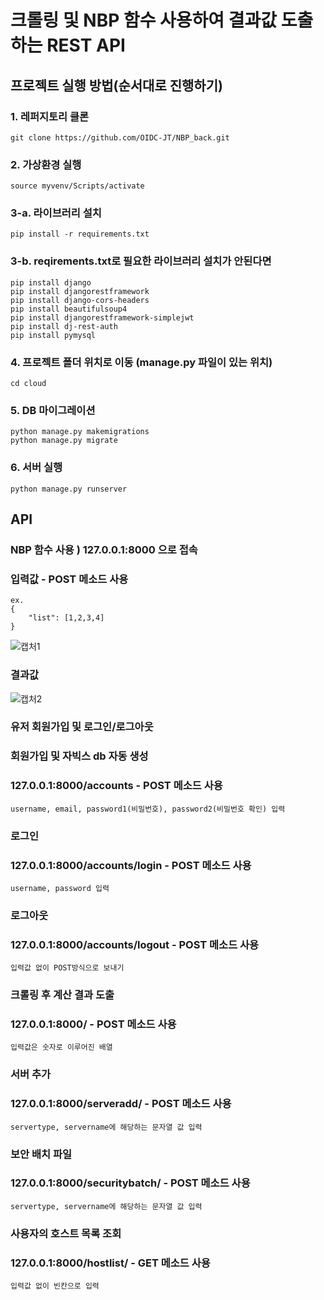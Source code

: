 # 크롤링 및 NBP 함수 사용하여 결과값 도출하는 REST API

## 프로젝트 실행 방법(순서대로 진행하기)

### 1. 레퍼지토리 클론
    git clone https://github.com/OIDC-JT/NBP_back.git

### 2. 가상환경 실행
    source myvenv/Scripts/activate

### 3-a. 라이브러리 설치
    pip install -r requirements.txt

### 3-b. reqirements.txt로 필요한 라이브러리 설치가 안된다면
    pip install django
    pip install djangorestframework
    pip install django-cors-headers
    pip install beautifulsoup4
    pip install djangorestframework-simplejwt
    pip install dj-rest-auth
    pip install pymysql

### 4. 프로젝트 폴더 위치로 이동 (manage.py 파일이 있는 위치)
    cd cloud

### 5. DB 마이그레이션
    python manage.py makemigrations
    python manage.py migrate

### 6. 서버 실행
    python manage.py runserver

## API

### NBP 함수 사용 ) 127.0.0.1:8000 으로 접속

### 입력값 - POST 메소드 사용
    ex.
    {
        "list": [1,2,3,4]
    }

![캡처1](https://user-images.githubusercontent.com/37846235/177045385-75a25c02-b7cf-48f3-8a44-4ddb3fc24d3d.JPG)

### 결과값

![캡처2](https://user-images.githubusercontent.com/37846235/177045404-21c445e9-686b-45fd-aa4e-07b5e4208737.JPG)

### 유저 회원가입 및 로그인/로그아웃

### 회원가입 및 자빅스 db 자동 생성
### 127.0.0.1:8000/accounts - POST 메소드 사용
    username, email, password1(비밀번호), password2(비밀번호 확인) 입력

### 로그인
### 127.0.0.1:8000/accounts/login - POST 메소드 사용
    username, password 입력

### 로그아웃
### 127.0.0.1:8000/accounts/logout - POST 메소드 사용
    입력값 없이 POST방식으로 보내기


### 크롤링 후 계산 결과 도출
### 127.0.0.1:8000/ - POST 메소드 사용
    입력값은 숫자로 이루어진 배열

### 서버 추가
### 127.0.0.1:8000/serveradd/ - POST 메소드 사용
    servertype, servername에 해당하는 문자열 값 입력

### 보안 배치 파일
### 127.0.0.1:8000/securitybatch/ - POST 메소드 사용
    servertype, servername에 해당하는 문자열 값 입력

### 사용자의 호스트 목록 조회
### 127.0.0.1:8000/hostlist/ - GET 메소드 사용
    입력값 없이 빈칸으로 입력